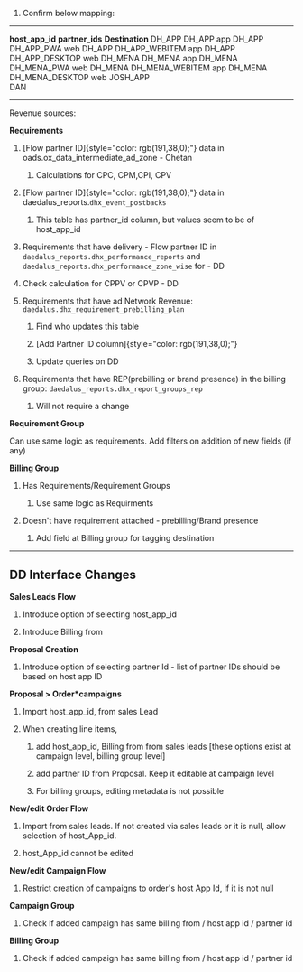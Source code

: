 1.  Confirm below mapping:

  ----------------- ----------------- -----------------
  **host_app_id**   **partner_ids**   **Destination**
  DH_APP            DH_APP            app
  DH_APP            DH_APP_PWA        web
  DH_APP            DH_APP_WEBITEM    app
  DH_APP            DH_APP_DESKTOP    web
  DH_MENA           DH_MENA           app
  DH_MENA           DH_MENA_PWA       web
  DH_MENA           DH_MENA_WEBITEM   app
  DH_MENA           DH_MENA_DESKTOP   web
  JOSH_APP                            
  DAN                                 
  ----------------- ----------------- -----------------

Revenue sources:

**Requirements**

1.  [Flow partner ID]{style="color: rgb(191,38,0);"} data in
    oads.ox_data_intermediate_ad_zone - Chetan

    1.  Calculations for CPC, CPM,CPI, CPV

2.  [Flow partner ID]{style="color: rgb(191,38,0);"} data in
    daedalus_reports.`dhx_event_postbacks`

    1.  This table has partner_id column, but values seem to be of
        host_app_id

3.  Requirements that have delivery - Flow partner ID in
    `daedalus_reports.dhx_performance_reports` and
    `daedalus_reports.dhx_performance_zone_wise` for - DD

4.  Check calculation for CPPV or CPVP - DD

5.  Requirements that have ad Network Revenue:
    `daedalus.dhx_requirement_prebilling_plan`

    1.  Find who updates this table

    2.  [Add Partner ID column]{style="color: rgb(191,38,0);"}

    3.  Update queries on DD

6.  Requirements that have REP(prebilling or brand presence) in the
    billing group: `daedalus_reports.dhx_report_groups_rep`

    1.  Will not require a change

**Requirement Group**

Can use same logic as requirements. Add filters on addition of new
fields (if any)

**Billing Group**

1.  Has Requirements/Requirement Groups

    1.  Use same logic as Requirments

2.  Doesn\'t have requirement attached - prebilling/Brand presence

    1.  Add field at Billing group for tagging destination

------------------------------------------------------------------------

## **DD Interface Changes**

**Sales Leads Flow**

1.  Introduce option of selecting host_app_id

2.  Introduce Billing from

**Proposal Creation**

1.  Introduce option of selecting partner Id - list of partner IDs
    should be based on host app ID

**Proposal \> Order\*campaigns**

1.  Import host_app_id, from sales Lead

2.  When creating line items,

    1.  add host_app_id, Billing from from sales leads \[these options
        exist at campaign level, billing group level\]

    2.  add partner ID from Proposal. Keep it editable at campaign level

    3.  For billing groups, editing metadata is not possible

**New/edit Order Flow**

1.  Import from sales leads. If not created via sales leads or it is
    null, allow selection of host_App_id.

2.  host_App_id cannot be edited

**New/edit Campaign Flow**

1.  Restrict creation of campaigns to order's host App Id, if it is not
    null

**Campaign Group**

1.  Check if added campaign has same billing from / host app id /
    partner id

**Billing Group**

1.  Check if added campaign has same billing from / host app id /
    partner id
